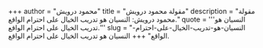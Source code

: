 +++
author = "محمود درويش"
title = "مقولة محمود درويش"
description = "مقولة محمود درويش: النسيان هو تدريب الخيال على احترام الواقع."
quote = '''النسيان هو تدريب الخيال على احترام الواقع.'''
slug = "النسيان-هو-تدريب-الخيال-على-احترام-الواقع"
+++
النسيان هو تدريب الخيال على احترام الواقع.
